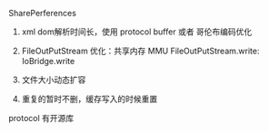 SharePerferences
1. xml dom解析时间长，使用 protocol buffer 或者 哥伦布编码优化
2. FileOutPutStream 优化：共享内存 MMU
FileOutPutStream.write: IoBridge.write

1. 文件大小动态扩容
2. 重复的暂时不删，缓存写入的时候重置

protocol 有开源库